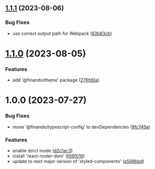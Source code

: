 ## [1.1.1](https://github.com/finando/sso-web/compare/1.1.0...1.1.1) (2023-08-06)


### Bug Fixes

* use correct output path for Webpack ([63b83cb](https://github.com/finando/sso-web/commit/63b83cb8e690f3481252cb377ed7b2931178c3a8))

# [1.1.0](https://github.com/finando/sso-web/compare/1.0.0...1.1.0) (2023-08-05)


### Features

* add '@finando/theme' package ([276fd0a](https://github.com/finando/sso-web/commit/276fd0a78da2ffcf8b3d53f77ecdec2aeb6fd294))

# 1.0.0 (2023-07-27)


### Bug Fixes

* move '@finando/typescript-config' to devDependencies ([9fc745e](https://github.com/finando/sso-web/commit/9fc745ea81d96040be69886c62cb16ae73b0a1b8))


### Features

* enable strict mode ([d2c1ac3](https://github.com/finando/sso-web/commit/d2c1ac37e19915beb95949c88ecceefb608d224b))
* install 'react-router-dom' ([f06f016](https://github.com/finando/sso-web/commit/f06f016fbce06ead755658f9d6990f07ebeefa67))
* update to next major version of 'styled-components' ([a588bbd](https://github.com/finando/sso-web/commit/a588bbd4487a33e0677a049ad9cd0df24d58c39c))
